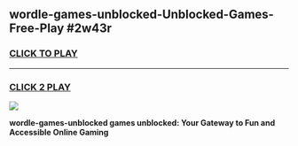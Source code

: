 
## wordle-games-unblocked-Unblocked-Games-Free-Play #2w43r
<h3>
<a href="https://us.freeplayer.one?title=wordle-games-unblocked&ref=9M">CLICK TO PLAY</a></h3>
<hr>

<h3>
<a href="https://us.freeplayer.one?title=wordle-games-unblocked&ref=9M">CLICK 2 PLAY</a>
  
</h3>

<a href="https://us.freeplayer.one?title=wordle-games-unblocked&ref=9M"><img src="https://clearcache.store/games.png"></a>


**wordle-games-unblocked games unblocked: Your Gateway to Fun and Accessible Online Gaming**
